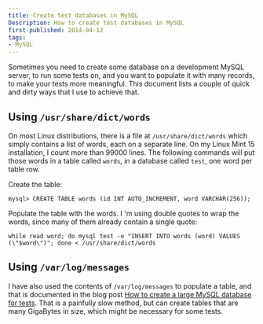 ```yaml
---
title: Create test databases in MySQL
Description: How to create test databases in MySQL
first-published: 2014-04-12
tags:
- MySQL
---
```


Sometimes you need to create some database on a development MySQL server, to 
run some tests on, and you want to populate it with many records, to make your 
tests more meaningful. This document lists a couple of quick and dirty ways 
that I use to achieve that.

Using `/usr/share/dict/words`
-----------------------------

On most Linux distributions, there is a file at `/usr/share/dict/words` which 
simply contains a list of words, each on a separate line. On my Linux Mint 
15 installation, I count more than 99000 lines. The following commands will put 
those words in a table called `words`, in a database called `test`, one word 
per table row.

Create the table:

    mysql> CREATE TABLE words (id INT AUTO_INCREMENT, word VARCHAR(256));

Populate the table with the words. I 'm using double quotes to wrap the words, 
since many of them already contain a single quote:

    while read word; do mysql test -e "INSERT INTO words (word) VALUES (\"$word\")"; done < /usr/share/dict/words

Using `/var/log/messages`
-------------------------

I have also used the contents of `/var/log/messages` to populate a table, and 
that is documented in the blog post [How to create a large MySQL database for 
tests](/blog/2012/11/13/how-to-create-a-large-mysql-db-for-tests.html). That is 
a painfully slow method, but can create tables that are many GigaBytes in size, 
which might be necessary for some tests.
